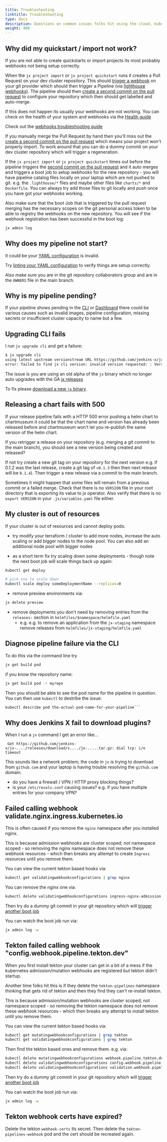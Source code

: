 ```yaml
---
title: Troubleshooting
linktitle: Troubleshooting
type: docs
description: Questions on common issues folks hit using the cloud, kubernetes and Jenkins X
weight: 400
---
```


## Why did my quickstart / import not work?

If you are not able to create quickstarts or import projects its most probably webhooks not being setup correctly.

When the `jx project import` or `jx project quickstart` runs it creates a Pull Request on your dev cluster repository. This should [trigger a webhook](/v3/about/how-it-works/#importing--creating-quickstarts) on your git provider which should then trigger a Pipeline (via [lighthouse webhooks](/v3/about/overview/#lighthouse)). The pipeline should then  [create a second commit on the pull request](/v3/about/how-it-works/#importing--creating-quickstarts) to configure your repository which then should get labelled and auto-merge.

If this does not happen its usually your webhooks are not working. You can check on the health of your system and webhooks via the [Health guide](/v3/admin/setup/health/)

Check out the [webhooks troubleshooting guide](/v3/admin/troubleshooting/webhooks/) 

If you manually merge the Pull Request by hand then you'll miss out the [create a second commit on the pull request](/v3/about/how-it-works/#importing--creating-quickstarts) which means your project won't properly import. To work around that you can do a dummy commit on your dev cluster repository which will trigger a regeneration.

If the `jx project import` or `jx project quickstart` times out before the pipeline triggers the [second commit on the pull request](/v3/about/how-it-works/#importing--creating-quickstarts) and it auto merges and triggers a boot job to setup webhooks for the new repository - you will have pipeline catalog files locally on your laptop which are not pushed to git. e.g. the `.lighthouse/*` files and maybe other files like `charts/*` and `Dockerfile`. You can always try add those files to git locally and push once you have got your webhooks working.

Also make sure that the boot Job that is triggered by the pull request merging has the necessary scopes on the git personal access token to be able to registry the webhooks on the new repository. You will see if the webhook registration has been successful in the boot log:

```bash 
jx admin log 
```


## Why does my pipeline not start?

It could be your [YAML configuration](/v3/develop/reference/pipelines/) is invalid.

Try [linting your YAML configuration](/v3/develop/pipelines/editing/#linting) to verify things are setup correctly.

Also make sure you are in the git repository collaborators group and are in the `OWNERS` file in the main branch.


## Why is my pipeline pending?

If your pipeline shows pending in the [CLI](/v3/develop/ui/cli/) or [Dashboard](/v3/develop/ui/dashboard/) there could be various causes such as invalid images, pipeline configuration, missing secrets or insufficient cluster capacity to name but a few.

## Upgrading CLI fails 

I run `jx upgrade cli` and get a failure:


```bash
$ jx upgrade cli   
using latest upstream versionstream URL https://github.com/jenkins-x/jxr-versions.git from Kptfile to resolve jx-cli version
error: failed to find jx cli version: invalid version requested: : Version string empty `
```

The issue is you are using an old alpha of the `jx` binary which no longer auto upgrades with the GA [jx releases](https://github.com/jenkins-x/jx/releases)

To fix please [download a new `jx` binary](/v3/admin/setup/jx3/).

## Releasing a chart fails with 500

If your release pipeline fails with a HTTP 500 error pushing a helm chart to chartmuseum it could be that the chart name and version has already been released before and chartmuseum won't let you re-publish the same version of the helm chart.

If you retrigger a release on your repository (e.g. merging a git commit to the main branch), you should see a new version being created and released?

If not try create a new git tag on your repository for the next version e.g. if 0.1.2 was the last release, create a git tag of `v0.1.3` then then next release will be `0.1.4`). Then trigger a new release via a commit to the main branch.

Sometimes it might happen that some files will remain from a previous commit or a failed merge. Check that there is no `VERSION` file in your root directory that is exporting its value to jx operator. Also verify that there is no `export VERSION` in your `.jx/variables.yaml` file either.

## My cluster is out of resources

If your cluster is out of resources and cannot deploy pods:

* try modify your terraform / cluster to add more nodes, increase the auto scaling or add bigger nodes to the node pool. You can also add an additional node pool with bigger nodes

* as a short term fix try scaling down some deployments - though note the next boot job will scale things back up again:

```bash 
kubectl get deploy

# pick one to scale down
kubectl scale deploy someDeploymentName --replicas=0
```

* remove preview environments via:

```bash 
jx delete preview 
```

* remove deployments you don't need by removing entries from the `releases:` section in `helmfiles/$namespace/helmfile.yaml`
  * e.g. e.g. to remove an application from the `jx-staging` namespace remove releases from  `helmfiles/jx-staging/helmfile.yaml`

## Diagnose pipeline failure via the CLI

To do this via the command line try

```bash
jx get build pod
```

if you know the repository name:


```bash
jx get build pod -r myrepo
```

Then you should be able to see the pod name for the pipeline in question. You can then use `kubectl` to destribe the issue:

```bash
kubectl describe pod the-actual-pod-name-for-your-pipeline```
```

## Why does Jenkins X fail to download plugins?

When I run a `jx` command I get an error like...

``` Get https://github.com/jenkins-x/jx-..../releases/download/v..../jx-.....tar.gz: dial tcp: i/o timeout```

This sounds like a network problem; the code in `jx` is trying to download from `github.com` and your laptop is having trouble resolving the `github.com` domain.

* do you have a firewall / VPN / HTTP proxy blocking things?
* is your `/etc/resolv.conf` causing issues? e.g. if you have multiple entries for your company VPN?

## Failed calling webhook validate.nginx.ingress.kubernetes.io

This is often caused if you remove the `nginx` namespace after you installed nginx.

This is because admission webhooks are cluster scoped; not namespace scoped - so removing the nginx namespace does not remove these webhook resources - which then breaks any attempt to create `Ingress` resources until you remove them.

You can view the current tekton based hooks via:

```bash 
kubectl get validatingwebhookconfigurations | grep nginx
 ```

You can remove the nginx one via:

```bash 
kubectl delete validatingwebhookconfigurations ingress-nginx-admission
```

Then try do a dummy git commit in your git repository which will [trigger another boot job](/v3/about/how-it-works/#boot-job)

You can watch the boot job run via:

```bash 
jx admin log -w
```


## Tekton failed calling webhook "config.webhook.pipeline.tekton.dev"

When you first install tekton your cluster can get in a bit of a mess if the kubernetes admission/mutation webhooks are registered but tekton didn't startup.

Another time folks hit this is if they delete the `tekton-pipelines` namespace thinking that gets rid of tekton and then they find they can't re-install tekton.

This is because admission/mutation webhooks are cluster scoped; not namespace scoped - so removing the tekton namespace does not remove these webhook resources - which then breaks any attempt to install tekton until you remove them.

You can view the current tekton based hooks via:

```bash 
kubectl get mutatingwebhookconfigurations | grep tekton
kubectl get validatingwebhookconfigurations | grep tekton
 ```

Then find the tekton based ones and remove them. e.g. via:

```bash 
kubectl delete mutatingwebhookconfigurations webhook.pipeline.tekton.dev
kubectl delete validatingwebhookconfigurations config.webhook.pipeline.tekton.dev
kubectl delete validatingwebhookconfigurations validation.webhook.pipeline.tekton.dev
```

Then try do a dummy git commit in your git repository which will [trigger another boot job](/v3/about/how-it-works/#boot-job)

You can watch the boot job run via:

```bash 
jx admin log -w
```


## Tekton webhook certs have expired?

Delete the tekton `webhook-certs` tls secret. Then delete the `tekton-pipelines-webhook` pod and the cert should be recreated again.
